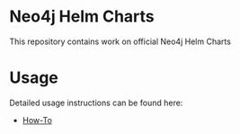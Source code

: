 # Neo4j Helm Charts

This repository contains work on official Neo4j Helm Charts


# Usage

Detailed usage instructions can be found here:

* [How-To](https://neo4j.com/docs/operations-manual/4.4/kubernetes/)
